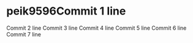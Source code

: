 # peik9596Commit 1 line
Commit 2 line
Commit 3 line
Commit 4 line
Commit 5 line
Commit 6 line
Commit 7 line
